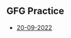 ## GFG Practice 

- [20-09-2022](https://github.com/shamnad-sherief/java-challenge/blob/main/src/excercise/basics/MaximumNumberOf2X2Squares.java)
